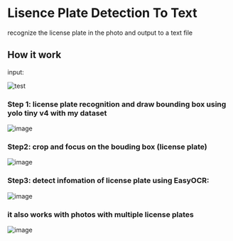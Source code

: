 # Lisence Plate Detection To Text
recognize the license plate in the photo and output to a text file



## How it work

input: 




  ![test](https://user-images.githubusercontent.com/88756362/131938219-571553fe-0186-4e69-b8fb-a9046edca73d.jpg)

### Step 1: license plate recognition and draw bounding box using yolo tiny v4 with my dataset


![image](https://user-images.githubusercontent.com/88756362/131938414-6e387c52-e06f-4218-aacb-e75ad7b1b37a.png)

### Step2: crop and focus on the bouding box (license plate) 


![image](https://user-images.githubusercontent.com/88756362/131938661-e0117235-e4ae-4f3d-8bfa-be584c3eadc8.png)


### Step3: detect infomation of license plate using EasyOCR:

![image](https://user-images.githubusercontent.com/88756362/131939182-9cbd95d3-c791-4ccf-8e35-ec295547df42.png)


### it also works with photos with multiple license plates

![image](https://user-images.githubusercontent.com/88756362/131939389-23e05e66-adab-451e-96b7-58c9382dc49b.png)

